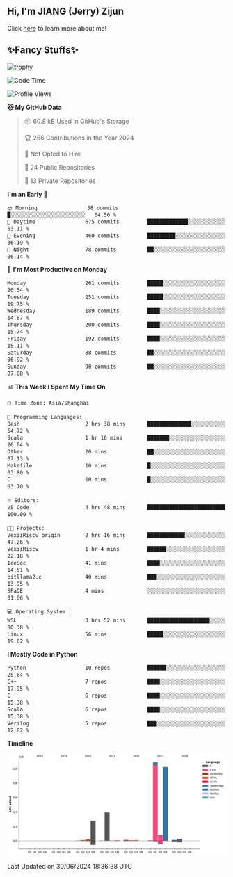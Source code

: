 ## Hi, I'm JIANG (Jerry) Zijun

Click [here](https://jzjerry.github.io/about/) to learn more about me!

## ✨Fancy Stuffs✨
[![trophy](https://github-profile-trophy.vercel.app/?username=jzjerry&theme=onedark)](https://github.com/ryo-ma/github-profile-trophy)
<!--START_SECTION:waka-->
![Code Time](http://img.shields.io/badge/Code%20Time-545%20hrs%2028%20mins-blue)

![Profile Views](http://img.shields.io/badge/Profile%20Views-0-blue)

**🐱 My GitHub Data** 

> 📦 60.8 kB Used in GitHub's Storage 
 > 
> 🏆 266 Contributions in the Year 2024
 > 
> 🚫 Not Opted to Hire
 > 
> 📜 24 Public Repositories 
 > 
> 🔑 13 Private Repositories 
 > 
**I'm an Early 🐤** 

```text
🌞 Morning                58 commits          █░░░░░░░░░░░░░░░░░░░░░░░░   04.56 % 
🌆 Daytime                675 commits         █████████████░░░░░░░░░░░░   53.11 % 
🌃 Evening                460 commits         █████████░░░░░░░░░░░░░░░░   36.19 % 
🌙 Night                  78 commits          ██░░░░░░░░░░░░░░░░░░░░░░░   06.14 % 
```
📅 **I'm Most Productive on Monday** 

```text
Monday                   261 commits         █████░░░░░░░░░░░░░░░░░░░░   20.54 % 
Tuesday                  251 commits         █████░░░░░░░░░░░░░░░░░░░░   19.75 % 
Wednesday                189 commits         ████░░░░░░░░░░░░░░░░░░░░░   14.87 % 
Thursday                 200 commits         ████░░░░░░░░░░░░░░░░░░░░░   15.74 % 
Friday                   192 commits         ████░░░░░░░░░░░░░░░░░░░░░   15.11 % 
Saturday                 88 commits          ██░░░░░░░░░░░░░░░░░░░░░░░   06.92 % 
Sunday                   90 commits          ██░░░░░░░░░░░░░░░░░░░░░░░   07.08 % 
```


📊 **This Week I Spent My Time On** 

```text
🕑︎ Time Zone: Asia/Shanghai

💬 Programming Languages: 
Bash                     2 hrs 38 mins       ██████████████░░░░░░░░░░░   54.72 % 
Scala                    1 hr 16 mins        ███████░░░░░░░░░░░░░░░░░░   26.64 % 
Other                    20 mins             ██░░░░░░░░░░░░░░░░░░░░░░░   07.13 % 
Makefile                 10 mins             █░░░░░░░░░░░░░░░░░░░░░░░░   03.80 % 
C                        10 mins             █░░░░░░░░░░░░░░░░░░░░░░░░   03.70 % 

🔥 Editors: 
VS Code                  4 hrs 48 mins       █████████████████████████   100.00 % 

🐱‍💻 Projects: 
VexiiRiscv_origin        2 hrs 16 mins       ████████████░░░░░░░░░░░░░   47.26 % 
VexiiRiscv               1 hr 4 mins         ██████░░░░░░░░░░░░░░░░░░░   22.18 % 
IceSoc                   41 mins             ████░░░░░░░░░░░░░░░░░░░░░   14.51 % 
bitllama2.c              40 mins             ███░░░░░░░░░░░░░░░░░░░░░░   13.95 % 
SPaDE                    4 mins              ░░░░░░░░░░░░░░░░░░░░░░░░░   01.66 % 

💻 Operating System: 
WSL                      3 hrs 52 mins       ████████████████████░░░░░   80.38 % 
Linux                    56 mins             █████░░░░░░░░░░░░░░░░░░░░   19.62 % 
```

**I Mostly Code in Python** 

```text
Python                   10 repos            ██████░░░░░░░░░░░░░░░░░░░   25.64 % 
C++                      7 repos             ████░░░░░░░░░░░░░░░░░░░░░   17.95 % 
C                        6 repos             ████░░░░░░░░░░░░░░░░░░░░░   15.38 % 
Scala                    6 repos             ████░░░░░░░░░░░░░░░░░░░░░   15.38 % 
Verilog                  5 repos             ███░░░░░░░░░░░░░░░░░░░░░░   12.82 % 
```



**Timeline**

![Lines of Code chart](https://raw.githubusercontent.com/Jzjerry/Jzjerry/main/assets/bar_graph.png)


 Last Updated on 30/06/2024 18:36:38 UTC
<!--END_SECTION:waka-->

